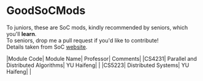 # GoodSoCMods

To juniors, these are SoC mods, kindly recommended by seniors, which you'll **learn**. </br>
To seniors, drop me a pull request if you'd like to contribute! </br>
Details taken from SoC <a href = https://www.comp.nus.edu.sg/cugresource/soc-sched/> website</a>. </br>

|Module Code| Module Name| Professor| Comments|
|CS4231| Parallel and Distributed Algorithms| YU Haifeng| |
|CS5223| Distributed Systems| YU Haifeng| |


